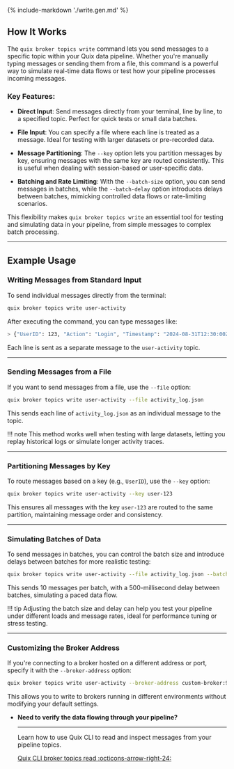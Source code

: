 {% include-markdown './write.gen.md' %}

## How It Works

The `quix broker topics write` command lets you send messages to a specific topic within your Quix data pipeline. Whether you're manually typing messages or sending them from a file, this command is a powerful way to simulate real-time data flows or test how your pipeline processes incoming messages.

### Key Features:

- **Direct Input**: Send messages directly from your terminal, line by line, to a specified topic. Perfect for quick tests or small data batches.
  
- **File Input**: You can specify a file where each line is treated as a message. Ideal for testing with larger datasets or pre-recorded data.

- **Message Partitioning**: The `--key` option lets you partition messages by key, ensuring messages with the same key are routed consistently. This is useful when dealing with session-based or user-specific data.

- **Batching and Rate Limiting**: With the `--batch-size` option, you can send messages in batches, while the `--batch-delay` option introduces delays between batches, mimicking controlled data flows or rate-limiting scenarios.

This flexibility makes `quix broker topics write` an essential tool for testing and simulating data in your pipeline, from simple messages to complex batch processing.

---

## Example Usage

### Writing Messages from Standard Input

To send individual messages directly from the terminal:

```bash
quix broker topics write user-activity
```

After executing the command, you can type messages like:

```bash
> {"UserID": 123, "Action": "Login", "Timestamp": "2024-08-31T12:30:00Z"}
```

Each line is sent as a separate message to the `user-activity` topic.

---

### Sending Messages from a File

If you want to send messages from a file, use the `--file` option:

```bash
quix broker topics write user-activity --file activity_log.json
```

This sends each line of `activity_log.json` as an individual message to the topic.

!!! note
    This method works well when testing with large datasets, letting you replay historical logs or simulate longer activity traces.

---

### Partitioning Messages by Key

To route messages based on a key (e.g., `UserID`), use the `--key` option:

```bash
quix broker topics write user-activity --key user-123
```

This ensures all messages with the key `user-123` are routed to the same partition, maintaining message order and consistency.

---

### Simulating Batches of Data

To send messages in batches, you can control the batch size and introduce delays between batches for more realistic testing:

```bash
quix broker topics write user-activity --file activity_log.json --batch-size 10 --batch-delay 500
```

This sends 10 messages per batch, with a 500-millisecond delay between batches, simulating a paced data flow.

!!! tip
    Adjusting the batch size and delay can help you test your pipeline under different loads and message rates, ideal for performance tuning or stress testing.

---

### Customizing the Broker Address

If you're connecting to a broker hosted on a different address or port, specify it with the `--broker-address` option:

```bash
quix broker topics write user-activity --broker-address custom-broker:9092
```

This allows you to write to brokers running in different environments without modifying your default settings.

<div class="grid cards" markdown>

- __Need to verify the data flowing through your pipeline?__

    ---

    Learn how to use Quix CLI to read and inspect messages from your pipeline topics.

    [Quix CLI broker topics read :octicons-arrow-right-24:](./read.md)

</div>